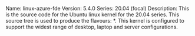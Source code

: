 Name:    linux-azure-fde
Version: 5.4.0
Series:  20.04 (focal)
Description:
    This is the source code for the Ubuntu linux kernel for the 20.04 series. This
    source tree is used to produce the flavours: *.
    This kernel is configured to support the widest range of desktop, laptop and
    server configurations.
